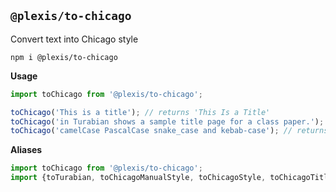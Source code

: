 ## `@plexis/to-chicago`

Convert text into Chicago style

`npm i @plexis/to-chicago`

**Usage**

```javascript
import toChicago from '@plexis/to-chicago';

toChicago('This is a title'); // returns 'This Is a Title'
toChicago('in Turabian shows a sample title page for a class paper.'); // returns 'In Turabian Shows a Sample Title Page for a Class Paper.'
toChicago('camelCase PascalCase snake_case and kebab-case'); // returns 'Camelcase Pascalcase Snake_case and Kebab-Case'
```

**Aliases**

```javascript
import toChicago from '@plexis/to-chicago';
import {toTurabian, toChicagoManualStyle, toChicagoStyle, toChicagoTitle} from 'plexis';
```
